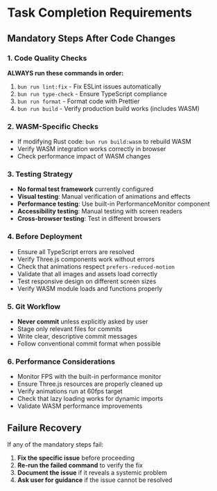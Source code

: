 # Task Completion Requirements

## Mandatory Steps After Code Changes

### 1. Code Quality Checks

**ALWAYS run these commands in order:**

1. `bun run lint:fix` - Fix ESLint issues automatically
2. `bun run type-check` - Ensure TypeScript compliance
3. `bun run format` - Format code with Prettier
4. `bun run build` - Verify production build works (includes WASM)

### 2. WASM-Specific Checks

- If modifying Rust code: `bun run build:wasm` to rebuild WASM
- Verify WASM integration works correctly in browser
- Check performance impact of WASM changes

### 3. Testing Strategy

- **No formal test framework** currently configured
- **Visual testing**: Manual verification of animations and effects
- **Performance testing**: Use built-in PerformanceMonitor component
- **Accessibility testing**: Manual testing with screen readers
- **Cross-browser testing**: Test in different browsers

### 4. Before Deployment

- Ensure all TypeScript errors are resolved
- Verify Three.js components work without errors
- Check that animations respect `prefers-reduced-motion`
- Validate that all images and assets load correctly
- Test responsive design on different screen sizes
- Verify WASM module loads and functions properly

### 5. Git Workflow

- **Never commit** unless explicitly asked by user
- Stage only relevant files for commits
- Write clear, descriptive commit messages
- Follow conventional commit format when possible

### 6. Performance Considerations

- Monitor FPS with the built-in performance monitor
- Ensure Three.js resources are properly cleaned up
- Verify animations run at 60fps target
- Check that lazy loading works for dynamic imports
- Validate WASM performance improvements

## Failure Recovery

If any of the mandatory steps fail:

1. **Fix the specific issue** before proceeding
2. **Re-run the failed command** to verify the fix
3. **Document the issue** if it reveals a systemic problem
4. **Ask user for guidance** if the issue cannot be resolved
